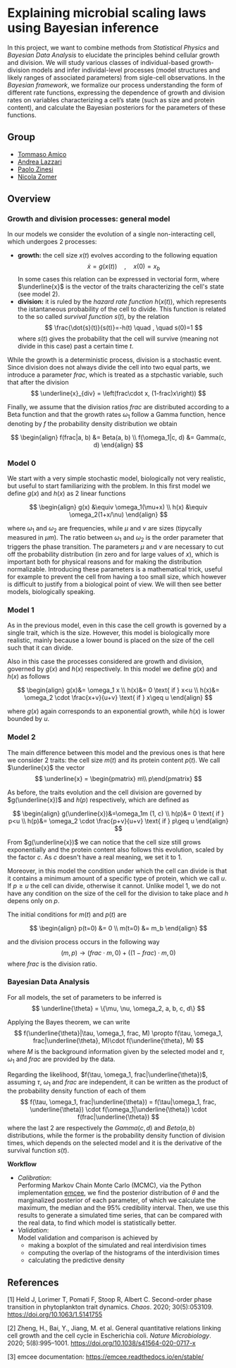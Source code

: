 # Explaining microbial scaling laws using Bayesian inference
In this project, we want to combine methods from _Statistical Physics_ and _Bayesian Data Analysis_ to elucidate the principles behind cellular growth and division. We will study various classes of individual-based growth-division models and infer individal-level processes (model structures and likely ranges of associated parameters) from sigle-cell observations. In the _Bayesian framework_, we formalize our process understanding the form of different rate functions, expressing the dependence of growth and division rates on variables characterizing a cell’s state (such as size and protein content), and calculate the Bayesian posteriors for the parameters of these functions.

## Group 
- [Tommaso Amico](https://github.com/tommasoamico)
- [Andrea Lazzari](https://github.com/AndreaLazzari)
- [Paolo Zinesi](https://github.com/PaoloZinesi)
- [Nicola Zomer](https://github.com/NicolaZomer)

## Overview
### Growth and division processes: general model 
In our models we consider the evolution of a single non-interacting cell, which undergoes 2 processes:
- **growth:** the cell size $x(t)$ evolves according to the following equation
    $$ \dot{x}=g(x(t)) \quad, \quad x(0)=x_b $$
    In some cases this relation can be expressed in vectorial form, where $\underline{x}$ is the vector of the traits characterizing the cell's state (see model 2). 
- **division:** it is ruled by the _hazard rate function_ $h(x(t))$, which represents the istantaneous probability of the cell to divide. This function is related to the so called _survival function_ $s(t)$, by the relation
    $$ \frac{\dot{s}(t)}{s(t)}=-h(t) \quad , \quad s(0)=1 $$
    where $s(t)$ gives the probability that the cell will survive (meaning not divide in this case) past a certain time $t$.

While the growth is a deterministic process, division is a stochastic event. Since division does not always divide the cell into two equal parts, we introduce a parameter $frac$, which is treated as a stpchastic variable, such that after the division
$$ \underline{x}_{div} = \left(frac\cdot x, (1-frac)x\right)) $$

Finally, we assume that the division ratios $frac$ are distributed according to a Beta function and that the growth rates $\omega_1$ follow a Gamma function, hence denoting by $f$ the probability density distribution we obtain

$$
\begin{align}
f(frac|a, b) &= Beta(a, b) \\
f(\omega_1|c, d) &= Gamma(c, d)
\end{align}
$$

### Model 0
We start with a very simple stochastic model, biologically not very realistic, but useful to start familiarizing with the problem. In this first model we define $g(x)$ and $h(x)$ as 2 linear functions

$$
\begin{align}
g(x) &\equiv \omega_1(\mu+x) \\
h(x) &\equiv \omega_2(1+x/\nu)
\end{align}
$$

where $\omega_1$ and $\omega_2$ are frequencies, while $\mu$ and $\nu$ are sizes (tipycally measured in $\mu m$). The ratio between $\omega_1$ and $\omega_2$ is the order parameter that triggers the phase transition. The parameters $\mu$ and $\nu$ are necessary to cut off the probability distribution (in zero and for large values of $x$), which is important both for physical reasons and for making the distribution normalizable. Introducing these parameters is a mathematical trick, useful for example to prevent the cell from having a too small size, which however is difficult to justify from a biological point of view. We will then see better models, biologically speaking.

### Model 1
As in the previous model, even in this case the cell growth is governed by a single trait, which is the size. However, this model is biologically more realistic, mainly because a lower bound is placed on the size of the cell such that it can divide. 

Also in this case the processes considered are growth and division, governed by $g(x)$ and $h(x)$ respectively. In this model we define $g(x)$ and $h(x)$ as follows

$$
\begin{align}
    g(x)&= \omega_1 x \\
    h(x)&=  0 \text{  if  } x<u \\
    h(x)&= \omega_2 \cdot \frac{x+v}{u+v} \text{  if  } x\geq u
\end{align}
$$

where $g(x)$ again corresponds to an exponential growth, while $h(x)$ is lower bounded by $u$.   

### Model 2
The main difference between this model and the previous ones is that here we consider 2 traits: the cell size $m(t)$ and its protein content $p(t)$. We call $\underline{x}$ the vector
$$ \underline{x} = \begin{pmatrix} m\\ p\end{pmatrix} $$

As before, the traits evolution and the cell division are governed by $g(\underline{x})$ and $h(p)$ respectively, which are defined as 

$$
\begin{align}
    g(\underline{x})&=\omega_1m (1, c) \\
    h(p)&= 0 \text{  if  } p<u \\
    h(p)&= \omega_2 \cdot \frac{p+v}{u+v}  \text{  if  } p\geq u
\end{align}
$$

From $g(\underline{x})$ we can notice that the cell size still grows exponentially and the protein content also follows this evolution, scaled by the factor $c$. As $c$ doesn't have a real meaning, we set it to $1$. 

Moreover, in this model the condition under which the cell can divide is that it contains a minimum amount of a specific type of protein, which we call $u$. If $p\geq u$ the cell can divide, otherwise it cannot. Unlike model 1, we do not have any condition on the size of the cell for the division to take place and $h$ depens only on $p$.

The initial conditions for $m(t)$ and $p(t)$ are

$$
\begin{align}
    p(t=0) &= 0 \\
    m(t=0) &= m_b
\end{align}
$$

and the division process occurs in the following way
$$ (m,  p) \rightarrow (frac\cdot m, 0) + ((1-frac)\cdot m, 0)$$
where $frac$ is the division ratio.

### Bayesian Data Analysis
For all models, the set of parameters to be inferred is 
$$ \underline{\theta} = \{\mu, \nu, \omega_2, a, b, c, d\} $$

Applying the Bayes theorem, we can write
$$ f(\underline{\theta}|\tau, \omega_1, frac, M) \propto f(\tau, \omega_1, frac|\underline{\theta}, M)\cdot f(\underline{\theta}, M) $$
where $M$ is the background information given by the selected model and $\tau$, $\omega_1$ and $frac$ are provided by the data.

Regarding the likelihood, $f(\tau, \omega_1, frac|\underline{\theta})$, assuming $\tau$, $\omega_1$ and $frac$ are independent, it can be written as the product of the probability density function of each of them 
$$ f(\tau, \omega_1, frac|\underline{\theta}) = f(\tau|\omega_1, frac, \underline{\theta}) \cdot f(\omega_1|\underline{\theta}) \cdot f(frac|\underline{\theta}) $$
where the last 2 are respectively the $Gamma(c, d)$ and $Beta(a, b)$ distributions, while the former is the probability density function of division times, which depends on the selected model and it is the derivative of the survival function $s(t)$.

**Workflow**
- _Calibration_: <br> 
  Performing Markov Chain Monte Carlo (MCMC), via the Python implementation [emcee](https://emcee.readthedocs.io/en/stable/), we find the posterior distribution of $\theta$ and the marginalized posterior of each parameter, of which we calculate the maximum, the median and the 95% credibility interval. Then, we use this results to generate a simulated time series, that can be compared with the real data, to find which model is statistically better.  
- _Validation_: <br>
  Model validation and comparison is achieved by 
  - making a boxplot of the simulated and real interdivision times
  - computing the overlap of the histograms of the interdivision times
  - calculating the predictive density

## References
[1] Held J, Lorimer T, Pomati F, Stoop R, Albert C. Second-order phase transition in phytoplankton trait dynamics. _Chaos_. 2020; 30(5):053109. https://doi.org/10.1063/1.5141755 

[2] Zheng, H., Bai, Y., Jiang, M. et al. General quantitative relations linking cell growth and the cell cycle in Escherichia coli. _Nature Microbiology_. 2020;  5(8):995–1001. https://doi.org/10.1038/s41564-020-0717-x 

[3] emcee documentation: https://emcee.readthedocs.io/en/stable/